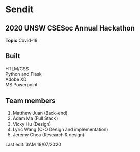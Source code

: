 # Sendit
## 2020 UNSW CSESoc Annual Hackathon

**Topic**
Covid-19
## Built
HTLM/CSS <br>
Python and Flask <br>
Adobe XD <br>
MS Powerpoint
## Team members
1. Matthew Juan (Back-end)
2. Adam Ma (Full Stack)
3. Vicky Hu (Design)
4. Lyric Wang (O-O Design and implementation)
5. Jeremy Chea (Research & design) 

Last edit: 3AM 19/07/2020
